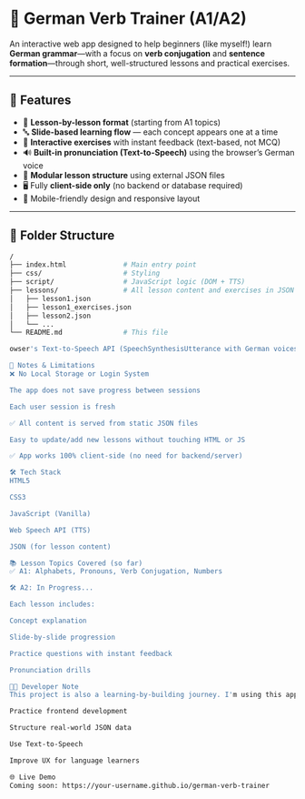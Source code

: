 # 🧠 German Verb Trainer (A1/A2)

An interactive web app designed to help beginners (like myself!) learn **German grammar**—with a focus on **verb conjugation** and **sentence formation**—through short, well-structured lessons and practical exercises.

---

## 🚀 Features

- 📖 **Lesson-by-lesson format** (starting from A1 topics)
- 🔤 **Slide-based learning flow** — each concept appears one at a time
- 🧪 **Interactive exercises** with instant feedback (text-based, not MCQ)
- 🔊 **Built-in pronunciation (Text-to-Speech)** using the browser’s German voice
- 📂 **Modular lesson structure** using external JSON files
- 🖥️ Fully **client-side only** (no backend or database required)
- 🎯 Mobile-friendly design and responsive layout

---

## 📁 Folder Structure

```bash
/
├── index.html              # Main entry point
├── css/                    # Styling
├── script/                 # JavaScript logic (DOM + TTS)
├── lessons/                # All lesson content and exercises in JSON
│   ├── lesson1.json
│   ├── lesson1_exercises.json
│   ├── lesson2.json
│   └── ...
└── README.md               # This file

owser's Text-to-Speech API (SpeechSynthesisUtterance with German voices)

💾 Notes & Limitations
❌ No Local Storage or Login System

The app does not save progress between sessions

Each user session is fresh

✅ All content is served from static JSON files

Easy to update/add new lessons without touching HTML or JS

✅ App works 100% client-side (no need for backend/server)

🛠️ Tech Stack
HTML5

CSS3

JavaScript (Vanilla)

Web Speech API (TTS)

JSON (for lesson content)

📚 Lesson Topics Covered (so far)
✅ A1: Alphabets, Pronouns, Verb Conjugation, Numbers

🛠️ A2: In Progress...

Each lesson includes:

Concept explanation

Slide-by-slide progression

Practice questions with instant feedback

Pronunciation drills

🧑‍💻 Developer Note
This project is also a learning-by-building journey. I'm using this app not just to teach German—but to:

Practice frontend development

Structure real-world JSON data

Use Text-to-Speech

Improve UX for language learners

🌐 Live Demo
Coming soon: https://your-username.github.io/german-verb-trainer